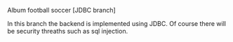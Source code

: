 Album football soccer [JDBC branch]

In this branch the backend is implemented using JDBC. Of course there will be security threaths such as sql injection.
